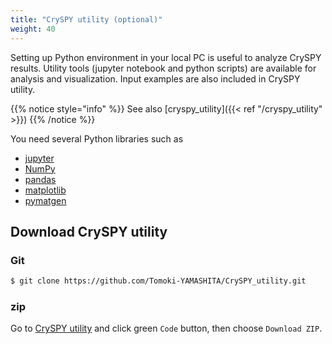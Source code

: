 ```yaml
---
title: "CrySPY utility (optional)"
weight: 40
---
```


Setting up Python environment in your local PC is useful to analyze CrySPY results.
Utility tools (jupyter notebook and python scripts) are available for analysis and visualization.
Input examples are also included in CrySPY utility.

{{% notice style="info" %}}
See also [cryspy_utility]({{< ref "/cryspy_utility" >}})
{{% /notice %}}

You need several Python libraries such as

- [jupyter](https://jupyter.org/)<i class="fas fa-external-link-alt"></i>
- [NumPy](https://numpy.org/)<i class="fas fa-external-link-alt"></i>
- [pandas](https://pandas.pydata.org/)<i class="fas fa-external-link-alt"></i>
- [matplotlib](https://matplotlib.org/)<i class="fas fa-external-link-alt"></i>
- [pymatgen](https://pymatgen.org/)<i class="fas fa-external-link-alt"></i>


## Download CrySPY utility

### Git

``` zsh
$ git clone https://github.com/Tomoki-YAMASHITA/CrySPY_utility.git
```

### zip

Go to [CrySPY utility](https://github.com/Tomoki-YAMASHITA/CrySPY_utility)<i class="fas fa-external-link-alt"></i> and click green `Code` button, then choose `Download ZIP`.

